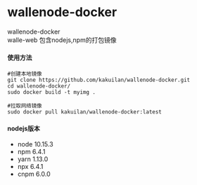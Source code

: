 # wallenode-docker
wallenode-docker  
walle-web 包含nodejs,npm的打包镜像


#### 使用方法
```shell
#创建本地镜像
git clone https://github.com/kakuilan/wallenode-docker.git
cd wallenode-docker/
sudo docker build -t myimg .

#拉取网络镜像
sudo docker pull kakuilan/wallenode-docker:latest
```

#### nodejs版本
- node  10.15.3
- npm   6.4.1
- yarn  1.13.0
- npx   6.4.1
- cnpm  6.0.0